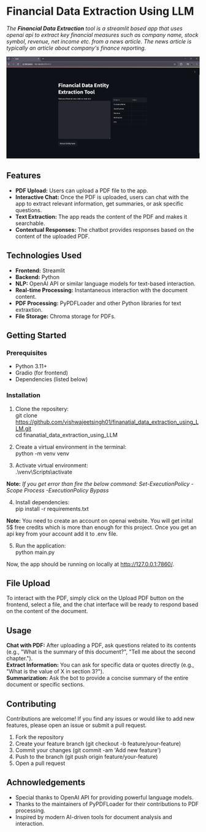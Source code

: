# Financial Data Extraction Using LLM

*The **Financial Data Extraction** tool is a streamlit based app that uses openai api to extract key financial measures such as company name, stock symbol, revenue, net income etc. from a news article. The news article is typically an article about company's finance reporting.*<br>

![alt text](assets/image.png)

## Features<br>
* **PDF Upload:** Users can upload a PDF file to the app.<br>
* **Interactive Chat:** Once the PDF is uploaded, users can chat with the app to extract relevant information, get summaries, or ask specific questions.<br>
* **Text Extraction:** The app reads the content of the PDF and makes it searchable.<br>
* **Contextual Responses:** The chatbot provides responses based on the content of the uploaded PDF.<br>

## Technologies Used<br>
* **Frontend:** Streamlit<br>
* **Backend:** Python<br>
* **NLP:** OpenAI API or similar language models for text-based interaction.<br>
* **Real-time Processing:** Instantaneous interaction with the document content.<br>
* **PDF Processing:** PyPDFLoader and other Python libraries for text extraxtion.<br>
* **File Storage:** Chroma storage for PDFs.<br>

## Getting Started
### Prerequisites
* Python 3.11+<br>
* Gradio (for frontend)<br>
* Dependencies (listed below)<br>

### Installation
1. Clone the repositery:<br>
git clone https://github.com/vishwajeetsingh01/finanatial_data_extraction_using_LLM.git<br>
cd finanatial_data_extraction_using_LLM

2. Create a virtual environment in the terminal:<br>
python -m venv venv

3. Activate virtual environment:<br>
.\venv\Scripts\activate

**Note:** *If you get error than fire the below commond: Set-ExecutionPolicy -Scope Process -ExecutionPolicy Bypass*

4. Install dependencies:<br>
pip install -r requirements.txt

**Note:** You need to create an account on openai website. You will get inital 5$ free credits which is more than enough for this project. Once you get an api key from your account add it to .env file.

5. Run the application:<br>
python main.py

Now, the app should be running on locally at http://127.0.0.1:7860/.

## File Upload
To interact with the PDF, simply click on the Upload PDF button on the frontend, select a file, and the chat interface will be ready to respond based on the content of the document.

## Usage
**Chat with PDF:** After uploading a PDF, ask questions related to its contents (e.g., "What is the summary of this document?", "Tell me about the second chapter.").<br>
**Extract Information:** You can ask for specific data or quotes directly (e.g., "What is the value of X in section 3?").<br>
**Summarization:** Ask the bot to provide a concise summary of the entire document or specific sections.<br>

## Contributing
Contributions are welcome! If you find any issues or would like to add new features, please open an issue or submit a pull request.

1. Fork the repository
2. Create your feature branch (git checkout -b feature/your-feature)
3. Commit your changes (git commit -am 'Add new feature')
4. Push to the branch (git push origin feature/your-feature)
5. Open a pull request

## Achnowledgements
* Special thanks to OpenAI API for providing powerful language models.<br>
* Thanks to the maintainers of PyPDFLoader for their contributions to PDF processing.<br>
* Inspired by modern AI-driven tools for document analysis and interaction.

  
